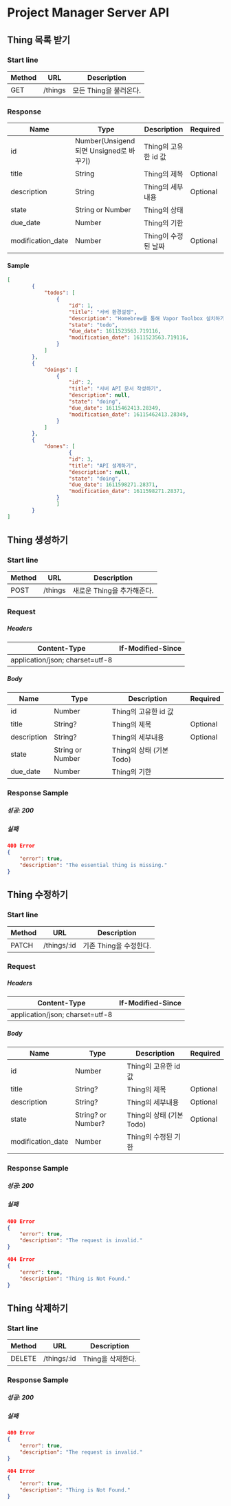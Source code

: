 # Project Manager Server API

## Thing 목록 받기

### Start line

| Method | URL  |Description|
| - | -|---|
| GET    | /things |모든 Thing을 불러온다.|

### Response

| Name | Type | Description | Required|
| -------- | -------- | -------- |---|
| id | Number(Unsigend 되면 Unsigned로 바꾸기) | Thing의 고유한 id 값 ||
| title | String | Thing의 제목 |Optional|
| description | String | Thing의 세부내용 |Optional|
| state | String or Number | Thing의 상태 ||
| due_date | Number | Thing의 기한 ||
| modification_date | Number | Thing이 수정된 날짜 |Optional|


#### Sample

```json
[
        {
            "todos": [
                {
                    "id": 1,
                    "title": "서버 환경설정",
                    "description": "Homebrew를 통해 Vapor Toolbox 설치하기",
                    "state": "todo",
                    "due_date": 1611523563.719116,
                    "modification_date": 1611523563.719116,
                }
            ]
        },
        {
            "doings": [
                {
                    "id": 2,
                    "title": "서버 API 문서 작성하기",
                    "description": null,
                    "state": "doing",
                    "due_date": 16115462413.28349,
                    "modification_date": 16115462413.28349,
                }
            ]
        },
        {
            "dones": [
            		{
                    "id": 3,
                    "title": "API 설계하기",
                    "description": null,
                    "state": "doing",
                    "due_date": 1611598271.28371,
                    "modification_date": 1611598271.28371,
                }
        		]
        }
]
```



## Thing 생성하기

### Start line

| Method | URL     | Description                |
| ------ | ------- | -------------------------- |
| POST   | /things | 새로운 Thing을 추가해준다. |

### Request

##### Headers
| Content-Type                    | If-Modified-Since |
| ------------------------------- | ----------------- |
| application/json; charset=utf-8 |                   |
##### Body
| Name | Type | Description | Required|
| -------- | -------- | -------- | -------- |
| id | Number | Thing의 고유한 id 값 |          |
| title | String? | Thing의 제목 | Optional |
| description | String? | Thing의 세부내용 | Optional |
| state | String or Number | Thing의 상태 (기본 Todo) |          |
| due_date | Number | Thing의 기한 |          |

### Response Sample

##### 성공: 200
##### 실패
```json
400 Error
{
	"error": true,
	"description": "The essential thing is missing."  
}
```



## Thing 수정하기

### Start line

| Method | URL         | Description            |
| ------ | ----------- | ---------------------- |
| PATCH  | /things/:id | 기존 Thing을 수정한다. |

### Request

##### Headers

| Content-Type                    | If-Modified-Since |
| ------------------------------- | ----------------- |
| application/json; charset=utf-8 |                   |

##### Body

| Name        | Type             | Description              | Required |
| ----------- | ---------------- | ------------------------ | -------- |
| id          | Number           | Thing의 고유한 id 값     |          |
| title       | String?          | Thing의 제목             | Optional |
| description | String?          | Thing의 세부내용         | Optional |
| state       | String? or Number? | Thing의 상태 (기본 Todo) | Optional |
| modification_date  | Number    | Thing의 수정된 기한        |          |

### Response Sample

##### 성공: 200

##### 실패

```json
400 Error
{
	"error": true,
	"description": "The request is invalid."  
}
```
```json
404 Error
{
	"error": true,
	"description": "Thing is Not Found."  
}
```




## Thing 삭제하기

### Start line

| Method | URL         | Description       |
| ------ | ----------- | ----------------- |
| DELETE | /things/:id | Thing을 삭제한다. |

### Response Sample

##### 성공: 200

##### 실패

```json
400 Error
{
	"error": true,
	"description": "The request is invalid."  
}
```

```json
404 Error
{
	"error": true,
	"description": "Thing is Not Found."  
}
```
